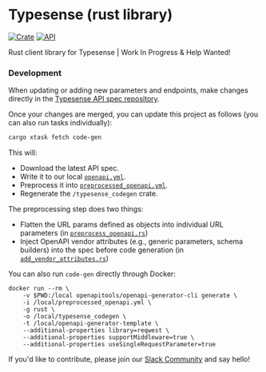 # Typesense (rust library)

[![Crate](https://img.shields.io/crates/v/typesense.svg)](https://crates.io/crates/typesense)
[![API](https://docs.rs/typesense/badge.svg)](https://docs.rs/typesense)

Rust client library for Typesense | Work In Progress &amp; Help Wanted!

### Development

When updating or adding new parameters and endpoints, make changes directly in the [Typesense API spec repository](https://github.com/typesense/typesense-api-spec).

Once your changes are merged, you can update this project as follows (you can also run tasks individually):

```bash
cargo xtask fetch code-gen
```

This will:

- Download the latest API spec.
- Write it to our local [`openapi.yml`](./openapi.yml).
- Preprocess it into [`preprocessed_openapi.yml`](./preprocessed_openapi.yml).
- Regenerate the `/typesense_codegen` crate.

The preprocessing step does two things:

- Flatten the URL params defined as objects into individual URL parameters (in [`preprocess_openapi.rs`](xtask/src/preprocess_openapi.rs))
- Inject OpenAPI vendor attributes (e.g., generic parameters, schema builders) into the spec before code generation (in [`add_vendor_attributes.rs`](./xtask/src/add_vendor_attributes.rs))

You can also run `code-gen` directly through Docker:

```
docker run --rm \
    -v $PWD:/local openapitools/openapi-generator-cli generate \
    -i /local/preprocessed_openapi.yml \
    -g rust \
    -o /local/typesense_codegen \
    -t /local/openapi-generator-template \
    --additional-properties library=reqwest \
    --additional-properties supportMiddleware=true \
    --additional-properties useSingleRequestParameter=true
```

If you'd like to contribute, please join our [Slack Community](https://join.slack.com/t/typesense-community/shared_invite/zt-mx4nbsbn-AuOL89O7iBtvkz136egSJg) and say hello!
